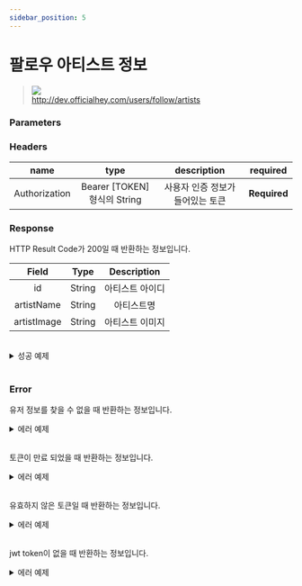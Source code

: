 ```yaml
---
sidebar_position: 5
---
```


# 팔로우 아티스트 정보


> ![](https://img.shields.io/static/v1?label=&message=GET&color=brightgreen) <br/>
> http://dev.officialhey.com/users/follow/artists


### Parameters

### Headers
|      name     |           type            |  description  | required |
|:-------------:|:-------------------------:|:-------------:| :---: |
| Authorization | Bearer [TOKEN] 형식의 String | 사용자 인증 정보가 들어있는 토큰	 | **Required** |



### Response

HTTP Result Code가 200일 때 반환하는 정보입니다.

|    Field    |       Type        | Description |   
|:-----------:|:-----------------:|:----------:|
|     id      |      String       |  아티스트 아이디  | 
| artistName  |      String       |    아티스트명   |
| artistImage |      String       |  아티스트 이미지  |



<br/>

  <details markdown="1">
  <summary>성공 예제</summary>

  ```
{
    "status": true,
    "data": [
        {
            "id": "2GmZFDBtCQ8EUGyzxEs2lj",
            "artistName": "조유찬",
            "artistImage": "https://i.scdn.co/image/ab67616d0000b273aaa310442647c95aa2662bad"
        },
        {
            "id": "1H0gcqLO1pSGOkLHMmqmyF",
            "artistName": "김정훈",
            "artistImage": "https://i.scdn.co/image/ab67616d0000b273ab45f2a9480e452c1ab9dd38"
        },
        {
            "id": "2j0NECZrf2rTkndYZQpTCz",
            "artistName": "김유민",
            "artistImage": null
        },
        {
            "id": "2zejz3SvONoXV9rqT7Xv3T",
            "artistName": "Park Jae Hui",
            "artistImage": null
        }
    ]
}
  ```
  </details>
<br/>

### Error

유저 정보를 찾을 수 없을 때 반환하는 정보입니다.

<details markdown="1">
  <summary>에러 예제 </summary>

  ```
{
    "status": false,
    "code": "U001",
    "message": "회원을 찾을 수 없습니다."
}
  
  ```

  </details>
<br/>

토큰이 만료 되었을 때 반환하는 정보입니다.

<details markdown="1">
  <summary>에러 예제 </summary>

  ```
{"status":false,"code":"S005","message":"jwt access token이 만료되었습니다."}
  ```

  </details>
<br/>

유효하지 않은 토큰일 때 반환하는 정보입니다.

<details markdown="1">
  <summary>에러 예제 </summary>

  ```
  {"status":false,"code":"S002","message":"유효하지 않은 토큰입니다."}
  ```


  </details>
<br/>

jwt token이 없을 때 반환하는 정보입니다.

<details markdown="1">
  <summary>에러 예제</summary>

  ```
{"status":false,"code":"S008","message":"jwt token이 없습니다."}
  ```
  </details>
<br/>
